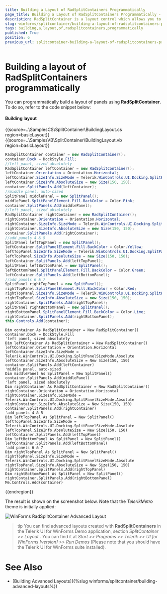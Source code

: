 ```yaml
---
title: Building a Layout of RadSplitContainers Programmatically
page_title: Building a Layout of RadSplitContainers Programmatically - RadSplitContainer
description: RadSplitContainer is a layout control which allows you to add many container panels to a form, separated by splitter(s).
slug: winforms/splitcontainer/building-a-layout-of-radsplitcontainers-programmatically
tags: building,a,layout,of,radsplitcontainers,programmatically
published: True
position: 6
previous_url: splitcontainer-building-a-layout-of-radsplitcontainers-programmatically
---
```


# Building a layout of RadSplitContainers programmatically

You can programmatically build a layout of panels using **RadSplitContainer**. To do so, refer to the code snippet below:

#### Building layout

{{source=..\SamplesCS\SplitContainer\BuildingLayout.cs region=basicLayout}} 
{{source=..\SamplesVB\SplitContainer\BuildingLayout.vb region=basicLayout}} 

````C#
RadSplitContainer container = new RadSplitContainer();
container.Dock = DockStyle.Fill;
//left panel, sized absolutely   
RadSplitContainer leftContainer = new RadSplitContainer();
leftContainer.Orientation = Orientation.Horizontal;
leftContainer.SizeInfo.SizeMode = Telerik.WinControls.UI.Docking.SplitPanelSizeMode.Absolute;
leftContainer.SizeInfo.AbsoluteSize = new Size(150, 150);
container.SplitPanels.Add(leftContainer);
//middle panel, auto-sized   
SplitPanel middlePanel = new SplitPanel();
middlePanel.SplitPanelElement.Fill.BackColor = Color.Pink;
container.SplitPanels.Add(middlePanel);
//left panel, sized absolutely   
RadSplitContainer rightContainer = new RadSplitContainer();
rightContainer.Orientation = Orientation.Horizontal;
rightContainer.SizeInfo.SizeMode = Telerik.WinControls.UI.Docking.SplitPanelSizeMode.Absolute;
rightContainer.SizeInfo.AbsoluteSize = new Size(150, 150);
container.SplitPanels.Add(rightContainer);
//add panels 4 & 5   
SplitPanel leftTopPanel = new SplitPanel();
leftContainer.SplitPanelElement.Fill.BackColor = Color.Yellow;
leftTopPanel.SizeInfo.SizeMode = Telerik.WinControls.UI.Docking.SplitPanelSizeMode.Absolute;
leftTopPanel.SizeInfo.AbsoluteSize = new Size(150, 150);
leftContainer.SplitPanels.Add(leftTopPanel);
SplitPanel leftBottomPanel = new SplitPanel();
leftBottomPanel.SplitPanelElement.Fill.BackColor = Color.Green;
leftContainer.SplitPanels.Add(leftBottomPanel);
//add panels 6 & 7   
SplitPanel rightTopPanel = new SplitPanel();
rightTopPanel.SplitPanelElement.Fill.BackColor = Color.Red;
rightTopPanel.SizeInfo.SizeMode = Telerik.WinControls.UI.Docking.SplitPanelSizeMode.Absolute;
rightTopPanel.SizeInfo.AbsoluteSize = new Size(150, 150);
rightContainer.SplitPanels.Add(rightTopPanel);
SplitPanel rightBottomPanel = new SplitPanel();
rightBottomPanel.SplitPanelElement.Fill.BackColor = Color.Lime;
rightContainer.SplitPanels.Add(rightBottomPanel);
this.Controls.Add(container);

````
````VB.NET
Dim container As RadSplitContainer = New RadSplitContainer()
container.Dock = DockStyle.Fill
'left panel, sized absolutely
Dim leftContainer As RadSplitContainer = New RadSplitContainer()
leftContainer.Orientation = Orientation.Horizontal
leftContainer.SizeInfo.SizeMode = Telerik.WinControls.UI.Docking.SplitPanelSizeMode.Absolute
leftContainer.SizeInfo.AbsoluteSize = New Size(150, 150)
container.SplitPanels.Add(leftContainer)
'middle panel, auto-sized
Dim middlePanel As SplitPanel = New SplitPanel()
container.SplitPanels.Add(middlePanel)
'left panel, sized absolutely
Dim rightContainer As RadSplitContainer = New RadSplitContainer()
rightContainer.Orientation = Orientation.Horizontal
rightContainer.SizeInfo.SizeMode = Telerik.WinControls.UI.Docking.SplitPanelSizeMode.Absolute
rightContainer.SizeInfo.AbsoluteSize = New Size(150, 150)
container.SplitPanels.Add(rightContainer)
'add panels 4 & 5
Dim leftTopPanel As SplitPanel = New SplitPanel()
leftTopPanel.SizeInfo.SizeMode = Telerik.WinControls.UI.Docking.SplitPanelSizeMode.Absolute
leftTopPanel.SizeInfo.AbsoluteSize = New Size(150, 150)
leftContainer.SplitPanels.Add(leftTopPanel)
Dim leftBottomPanel As SplitPanel = New SplitPanel()
leftContainer.SplitPanels.Add(leftBottomPanel)
'add panels 6 & 7
Dim rightTopPanel As SplitPanel = New SplitPanel()
rightTopPanel.SizeInfo.SizeMode = Telerik.WinControls.UI.Docking.SplitPanelSizeMode.Absolute
rightTopPanel.SizeInfo.AbsoluteSize = New Size(150, 150)
rightContainer.SplitPanels.Add(rightTopPanel)
Dim rightBottomPanel As SplitPanel = New SplitPanel()
rightContainer.SplitPanels.Add(rightBottomPanel)
Me.Controls.Add(container)

````

{{endregion}} 

The result is shown on the screenshot below. Note that the *TelerikMetro* theme is initially applied:

![WinForms RadSplitContainer Advanced Layout](images/splitcontainer-building-a-layout-of-radsplitcontainers-programmatically001.png)

>tip You can find advanced layouts created with **RadSplitContainers** in the Telerik UI for WinForms Demo application, section *SplitContainer >> Layout* . You can find it at *Start >> Programs >> Telerik >> UI for WinForms [version] >> Run Demos* (Please note that you should have the Telerik UI for WinForms suite installed).
>

# See Also

* [Building Advanced Layouts]({%slug winforms/splitcontainer/building-advanced-layouts%})	
